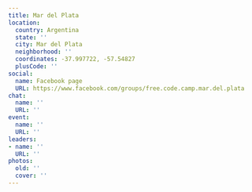 ```yaml
---
title: Mar del Plata
location:
  country: Argentina
  state: ''
  city: Mar del Plata
  neighborhood: ''
  coordinates: -37.997722, -57.54827
  plusCode: ''
social:
  name: Facebook page
  URL: https://www.facebook.com/groups/free.code.camp.mar.del.plata
chat:
  name: ''
  URL: ''
event:
  name: ''
  URL: ''
leaders:
- name: ''
  URL: ''
photos:
  old: ''
  cover: ''
---
```

